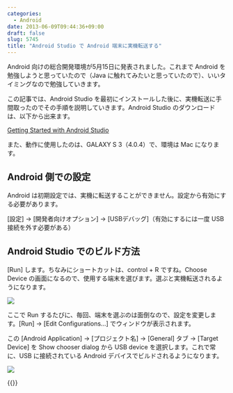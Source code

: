 ```yaml
---
categories:
  - Android
date: 2013-06-09T09:44:36+09:00
draft: false
slug: 5745
title: "Android Studio で Android 端末に実機転送する"
---
```


Android 向けの総合開発環境が5月15日に発表されました。これまで Android を勉強しようと思っていたので（Java に触れてみたいと思っていたので）、いいタイミングなので勉強していきます。

この記事では、Android Studio を最初にインストールした後に、実機転送に手間取ったのでその手順を説明していきます。Android Studio のダウンロードは、以下から出来ます。

[Getting Started with Android Studio](http://developer.android.com/sdk/installing/studio.html)

また、動作に使用したのは、GALAXY S 3（4.0.4）で、環境は Mac になります。

## Android 側での設定

Android は初期設定では、実機に転送することができません。設定から有効にする必要があります。

[設定] → [開発者向けオプション] → [USBデバッグ]（有効にするには一度 USB 接続を外す必要がある）

## Android Studio でのビルド方法

[Run] します。ちなみにショートカットは、control + R ですね。Choose Device の画面になるので、使用する端末を選びます。選ぶと実機転送されるようになります。

![](/images/2013/06/5745_1.png)

ここで Run するたびに、毎回、端末を選ぶのは面倒なので、設定を変更します。[Run] → [Edit Configurations…] でウィンドウが表示されます。

この [Android Application] → [プロジェクト名] → [General] タブ → [Target Device] を Show chooser dialog から USB device を選択します。これで常に、USB に接続されている Android デバイスでビルドされるようになります。

![](/images/2013/06/5745_2.png)

{{<amazon id="4797366133" title="やさしいAndroidプログラミング (やさしいシリーズ)" src="https://ecx.images-amazon.com/images/I/41DPV5D6M2L._SL160_.jpg">}}
